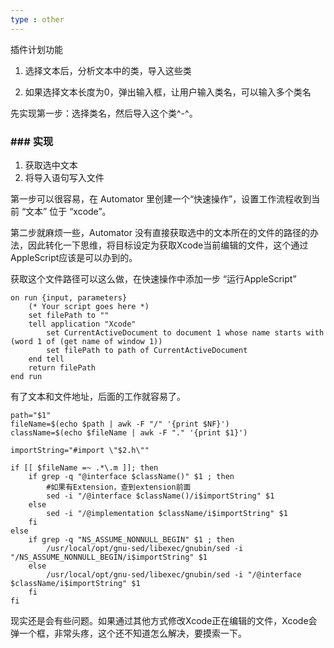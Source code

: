 ```yaml
---
type : other
---
```






插件计划功能

1. 选择文本后，分析文本中的类，导入这些类

2. 如果选择文本长度为0，弹出输入框，让用户输入类名，可以输入多个类名

先实现第一步：选择类名，然后导入这个类^-^。

### ### 实现

1. 获取选中文本
2. 将导入语句写入文件

第一步可以很容易，在 Automator 里创建一个“快速操作”，设置工作流程收到当前 “文本” 位于 “xcode”。

第二步就麻烦一些，Automator 没有直接获取选中的文本所在的文件的路径的办法，因此转化一下思维，将目标设定为获取Xcode当前编辑的文件，这个通过AppleScript应该是可以办到的。

获取这个文件路径可以这么做，在快速操作中添加一步 “运行AppleScript”

```
on run {input, parameters}
	(* Your script goes here *)
	set filePath to ""
	tell application "Xcode"
		set CurrentActiveDocument to document 1 whose name starts with (word 1 of (get name of window 1))
		set filePath to path of CurrentActiveDocument
	end tell
	return filePath
end run
```

有了文本和文件地址，后面的工作就容易了。

```
path="$1"
fileName=$(echo $path | awk -F "/" '{print $NF}')
className=$(echo $fileName | awk -F "." '{print $1}')

importString="#import \"$2.h\""

if [[ $fileName =~ .*\.m ]]; then
	if grep -q "@interface $className()" $1 ; then
		#如果有Extension，查到extension前面
		sed -i "/@interface $className()/i$importString" $1
	else 	
		sed -i "/@implementation $className/i$importString" $1
	fi
else
	if grep -q "NS_ASSUME_NONNULL_BEGIN" $1 ; then
		/usr/local/opt/gnu-sed/libexec/gnubin/sed -i "/NS_ASSUME_NONNULL_BEGIN/i$importString" $1
	else
		/usr/local/opt/gnu-sed/libexec/gnubin/sed -i "/@interface $className/i$importString" $1
	fi
fi
```

现实还是会有些问题。如果通过其他方式修改Xcode正在编辑的文件，Xcode会弹一个框，非常头疼，这个还不知道怎么解决，要摸索一下。



